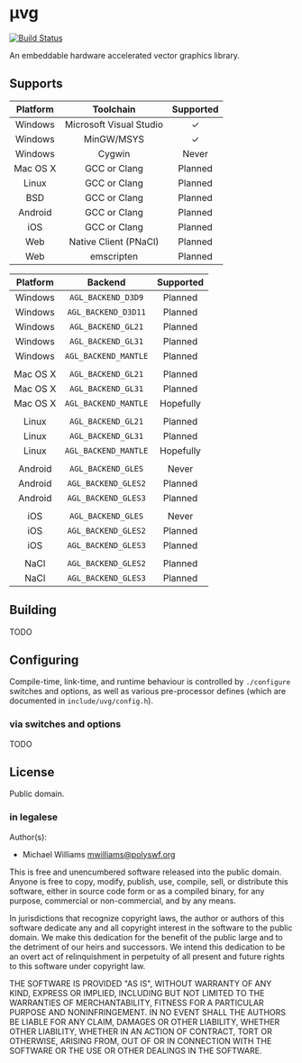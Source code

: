 # μvg

[![Build Status](https://travis-ci.org/polyswf/uvg.png?branch=master)](https://travis-ci.org/polyswf/uvg)

An embeddable hardware accelerated vector graphics library.

## Supports

| Platform  | Toolchain               | Supported             |
|:---------:|:-----------------------:|:---------------------:|
| Windows   | Microsoft Visual Studio | <span>&#10003;</span> |
| Windows   | MinGW/MSYS              | <span>&#10003;</span> |
| Windows   | Cygwin                  |         Never         |
| Mac OS X  | GCC or Clang            |        Planned        |
| Linux     | GCC or Clang            |        Planned        |
| BSD       | GCC or Clang            |        Planned        |
| Android   | GCC or Clang            |        Planned        |
| iOS       | GCC or Clang            |        Planned        |
| Web       | Native Client (PNaCl)   |        Planned        |
| Web       | emscripten              |        Planned        |

| Platform  | Backend                 | Supported             |
|:---------:|:-----------------------:|:---------------------:|
| Windows   | `AGL_BACKEND_D3D9`      |        Planned        |
| Windows   | `AGL_BACKEND_D3D11`     |        Planned        |
| Windows   | `AGL_BACKEND_GL21`      |        Planned        |
| Windows   | `AGL_BACKEND_GL31`      |        Planned        |
| Windows   | `AGL_BACKEND_MANTLE`    |        Planned        |
|           |                         |                       |
| Mac OS X  | `AGL_BACKEND_GL21`      |        Planned        |
| Mac OS X  | `AGL_BACKEND_GL31`      |        Planned        |
| Mac OS X  | `AGL_BACKEND_MANTLE`    |       Hopefully       |
|           |                         |                       |
| Linux     | `AGL_BACKEND_GL21`      |        Planned        |
| Linux     | `AGL_BACKEND_GL31`      |        Planned        |
| Linux     | `AGL_BACKEND_MANTLE`    |       Hopefully       |
|           |                         |                       |
| Android   | `AGL_BACKEND_GLES`      |         Never         |
| Android   | `AGL_BACKEND_GLES2`     |        Planned        |
| Android   | `AGL_BACKEND_GLES3`     |        Planned        |
|           |                         |                       |
| iOS       | `AGL_BACKEND_GLES`      |         Never         |
| iOS       | `AGL_BACKEND_GLES2`     |        Planned        |
| iOS       | `AGL_BACKEND_GLES3`     |        Planned        |
|           |                         |                       |
| NaCl      | `AGL_BACKEND_GLES2`     |        Planned        |
| NaCl      | `AGL_BACKEND_GLES3`     |        Planned        |

## Building

TODO

## Configuring

Compile-time, link-time, and runtime behaviour is controlled by `./configure`
switches and options, as well as various pre-processor defines (which are
documented in `include/uvg/config.h`).

### via switches and options

TODO

## License

Public domain.

### in legalese

Author(s):

  * Michael Williams <mwilliams@polyswf.org>

This is free and unencumbered software released into the public domain. Anyone
is free to copy, modify, publish, use, compile, sell, or distribute this
software, either in source code form or as a compiled binary, for any purpose,
commercial or non-commercial, and by any means.

In jurisdictions that recognize copyright laws, the author or authors of this
software dedicate any and all copyright interest in the software to the public
domain. We make this dedication for the benefit of the public large and to the
detriment of our heirs and successors. We intend this dedication to be an
overt act of relinquishment in perpetuity of all present and future rights to
this software under copyright law.

THE SOFTWARE IS PROVIDED "AS IS", WITHOUT WARRANTY OF ANY KIND, EXPRESS OR
IMPLIED, INCLUDING BUT NOT LIMITED TO THE WARRANTIES OF MERCHANTABILITY,
FITNESS FOR A PARTICULAR PURPOSE AND NONINFRINGEMENT. IN NO EVENT SHALL THE
AUTHORS BE LIABLE FOR ANY CLAIM, DAMAGES OR OTHER LIABILITY, WHETHER OTHER
LIABILITY, WHETHER IN AN ACTION OF CONTRACT, TORT OR OTHERWISE, ARISING FROM,
OUT OF OR IN CONNECTION WITH THE SOFTWARE OR THE USE OR OTHER DEALINGS IN THE
SOFTWARE.
